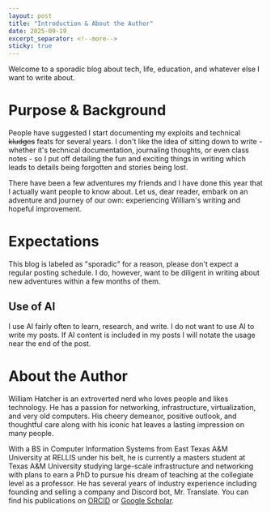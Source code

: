```yaml
---
layout: post
title: "Introduction & About the Author"
date: 2025-09-19
excerpt_separator: <!--more-->
sticky: true
---
```


Welcome to a sporadic blog about tech, life, education, and whatever else I want to write about.
<!--more-->

# Purpose & Background

People have suggested I start documenting my exploits and technical ~~kludges~~ feats for several years. I don't like the idea of sitting down to write - whether it's technical documentation, journaling thoughts, or even class notes - so I put off detailing the fun and exciting things in writing which leads to details being forgotten and stories being lost. 

There have been a few adventures my friends and I have done this year that I actually want people to know about. Let us, dear reader, embark on an adventure and journey of our own: experiencing William's writing and hopeful improvement.

# Expectations

This blog is labeled as "sporadic" for a reason, please don't expect a regular posting schedule. I do, however, want to be diligent in writing about new adventures within a few months of them.

## Use of AI

I use AI fairly often to learn, research, and write. I do not want to use AI to write my posts. If AI content is included in my posts I will notate the usage near the end of the post.

# About the Author

William Hatcher is an extroverted nerd who loves people and likes technology. He has a passion for networking, infrastructure, virtualization, and very old computers. His cheery demeanor, positive outlook, and thoughtful care along with his iconic hat leaves a lasting impression on many people.

With a BS in Computer Information Systems from East Texas A&M University at RELLIS under his belt, he is currently a masters student at Texas A&M University studying large-scale infrastructure and networking with plans to earn a PhD to pursue his dream of teaching at the collegiate level as a professor. He has several years of industry experience including founding and selling a company and Discord bot, Mr. Translate. You can find his publications on [ORCID](https://orcid.org/0009-0005-4441-2634) or [Google Scholar](https://scholar.google.com/citations?user=iWsEgf0AAAAJ).
